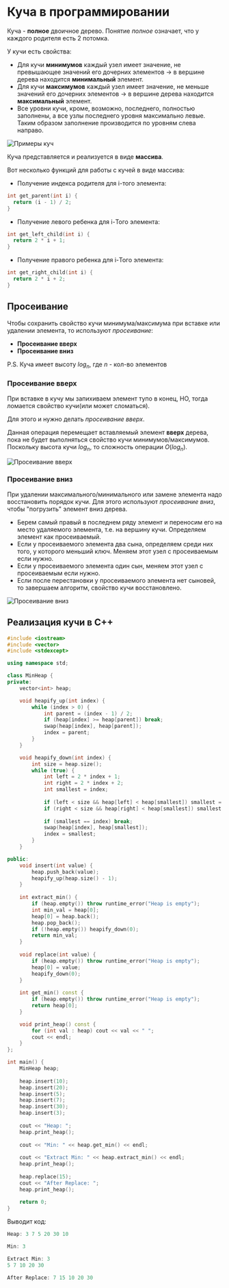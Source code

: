 # Куча в программировании

Куча - **полное** двоичное дерево. Понятие *полное* означает, что у каждого родителя есть 2 потомка.

У кучи есть свойства:
- Для кучи **минимумов** каждый узел имеет значение, не превышающее значений его дочерних элементов $\to$ в вершине дерева находится **минимальный** элемент.
- Для кучи **максимумов** каждый узел имеет значение, не меньше значений его дочерних элементов $\to$ в вершине дерева находится **максимальный** элемент.
- Все уровни кучи, кроме, возможно, последнего, полностью заполнены, а все узлы последнего уровня максимально левые. Таким образом заполнение производится по уровням слева направо.

![Примеры куч](https://agorinenko.github.io/data-structures-and-algorithms/img/heap_1.png)

Куча представляется и реализуется в виде **массива**.

Вот несколько функций для работы с кучей в виде массива:
- Получение индекса родителя для i-того элемента:
```c++
int get_parent(int i) {
  return (i - 1) / 2;
}
```

- Получение левого ребенка для i-Того элемента:
```c++
int get_left_child(int i) {
  return 2 * i + 1;
}
```

- Получение правого ребенка для i-Того элемента:
```c++
int get_right_child(int i) {
  return 2 * i + 2;
}
```

## Просеивание

Чтобы сохранить свойство кучи минимума/максимума при вставке или удалении элемента, то используют *просеивание*:
- **Просеивание вверх**
- **Просеивание вниз**

P.S. Куча имеет высоту $log_n$, где $n$ - кол-во элементов

### Просеивание вверх

При вставке в кучу мы запихиваем элемент тупо в конец, НО, тогда ломается свойство кучи(или может сломаться).

Для этого и нужно делать *просеивание вверх*.

Данная операция перемещает вставляемый элемент **вверх** дерева, пока не будет выполняться свойство кучи минимумов/максимумов. Поскольку высота кучи $log_n$, то сложность операции $O(log_n)$.

![Просеивание вверх](https://agorinenko.github.io/data-structures-and-algorithms/img/heap_2.png)

### Просеивание вниз

При удалении максимального/минимального или замене элемента надо восстановить порядок кучи. Для этого используют *просеивание вниз*, чтобы "погрузить" элемент вниз дерева.

- Берем самый правый в последнем ряду элемент и переносим его на место удаляемого элемента, т.е. на вершину кучи. Определяем элемент как просеиваемый.
- Если у просеиваемого элемента два сына, определяем среди них того, у которого меньший ключ. Меняем этот узел с просеиваемым если нужно.
- Если у просеиваемого элемента один сын, меняем этот узел с просеиваемым если нужно.
- Если после перестановки у просеиваемого элемента нет сыновей, то завершаем алгоритм, свойство кучи восстановлено.

![Просеивание вниз](https://agorinenko.github.io/data-structures-and-algorithms/img/heap_3.png)

## Реализация кучи в С++

```c++
#include <iostream>
#include <vector>
#include <stdexcept>

using namespace std;

class MinHeap {
private:
    vector<int> heap;

    void heapify_up(int index) {
        while (index > 0) {
            int parent = (index - 1) / 2;
            if (heap[index] >= heap[parent]) break;
            swap(heap[index], heap[parent]);
            index = parent;
        }
    }

    void heapify_down(int index) {
        int size = heap.size();
        while (true) {
            int left = 2 * index + 1;
            int right = 2 * index + 2;
            int smallest = index;
            
            if (left < size && heap[left] < heap[smallest]) smallest = left;
            if (right < size && heap[right] < heap[smallest]) smallest = right;
            
            if (smallest == index) break;
            swap(heap[index], heap[smallest]);
            index = smallest;
        }
    }

public:
    void insert(int value) {
        heap.push_back(value);
        heapify_up(heap.size() - 1);
    }
    
    int extract_min() {
        if (heap.empty()) throw runtime_error("Heap is empty");
        int min_val = heap[0];
        heap[0] = heap.back();
        heap.pop_back();
        if (!heap.empty()) heapify_down(0);
        return min_val;
    }
    
    void replace(int value) {
        if (heap.empty()) throw runtime_error("Heap is empty");
        heap[0] = value;
        heapify_down(0);
    }
    
    int get_min() const {
        if (heap.empty()) throw runtime_error("Heap is empty");
        return heap[0];
    }

    void print_heap() const {
        for (int val : heap) cout << val << " ";
        cout << endl;
    }
};

int main() {
    MinHeap heap;
    
    heap.insert(10);
    heap.insert(20);
    heap.insert(5);
    heap.insert(7);
    heap.insert(30);
    heap.insert(3);
    
    cout << "Heap: ";
    heap.print_heap();
    
    cout << "Min: " << heap.get_min() << endl;
    
    cout << "Extract Min: " << heap.extract_min() << endl;
    heap.print_heap();
    
    heap.replace(15);
    cout << "After Replace: ";
    heap.print_heap();
    
    return 0;
}
```

Выводит код:
```c++
Heap: 3 7 5 20 30 10 

Min: 3

Extract Min: 3
5 7 10 20 30 

After Replace: 7 15 10 20 30 
```